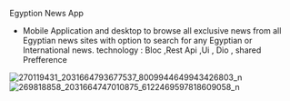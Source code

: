 Egyption News App

- Mobile Application and desktop to browse all exclusive news from all Egyptian news sites with option to search for any Egyptian or International news.
technology : Bloc ,Rest Api ,Ui , Dio , shared Prefference



![270119431_2031664793677537_8009944649943426803_n](https://user-images.githubusercontent.com/82876394/201559441-0546a510-7a79-475a-aa61-65e6b47bbdef.jpg)
![269818858_2031664747010875_6122469597818609058_n](https://user-images.githubusercontent.com/82876394/201559444-6cf8a636-d848-4168-b2c9-cd3f9e5701f6.jpg)
